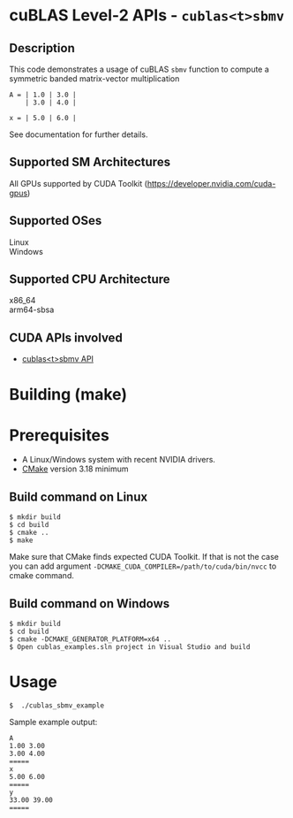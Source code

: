 # cuBLAS Level-2 APIs - `cublas<t>sbmv`

## Description

This code demonstrates a usage of cuBLAS `sbmv` function to compute a symmetric banded matrix-vector multiplication

```
A = | 1.0 | 3.0 | 
    | 3.0 | 4.0 |

x = | 5.0 | 6.0 |
```

See documentation for further details.

## Supported SM Architectures

All GPUs supported by CUDA Toolkit (https://developer.nvidia.com/cuda-gpus)  

## Supported OSes

Linux  
Windows

## Supported CPU Architecture

x86_64  
arm64-sbsa

## CUDA APIs involved
- [cublas\<t>sbmv API](https://docs.nvidia.com/cuda/cublas/index.html#cublas-t-sbmv)

# Building (make)

# Prerequisites
- A Linux/Windows system with recent NVIDIA drivers.
- [CMake](https://cmake.org/download) version 3.18 minimum

## Build command on Linux
```
$ mkdir build
$ cd build
$ cmake ..
$ make
```
Make sure that CMake finds expected CUDA Toolkit. If that is not the case you can add argument `-DCMAKE_CUDA_COMPILER=/path/to/cuda/bin/nvcc` to cmake command.

## Build command on Windows
```
$ mkdir build
$ cd build
$ cmake -DCMAKE_GENERATOR_PLATFORM=x64 ..
$ Open cublas_examples.sln project in Visual Studio and build
```

# Usage
```
$  ./cublas_sbmv_example
```

Sample example output:

```
A
1.00 3.00 
3.00 4.00 
=====
x
5.00 6.00 
=====
y
33.00 39.00 
=====
```
